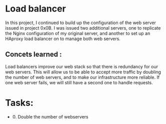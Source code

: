 <h1>Load balancer </h1>
<p>In this project, I continued to build up the configuration of the web server issued in project 0x0B. I was issued two additional servers, one to replicate the Nginx configuration of my original server, and another to set up an HAproxy load balancer on to manage both web servers.</p>

<h2>Concets learned : </h2>
<p>Load balancers improve our web stack so that there is redundancy for our web servers. This will allow us to be able to accept more traffic by doubling the number of web servers, and to make our infrastructure more reliable. If one web server fails, we will still have a second one to handle requests.</p>

<h1>Tasks:</h1>
<ul>
<li>0. Double the number of webservers</li>
</ul>
